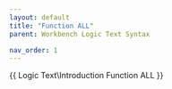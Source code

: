 ```yaml
---
layout: default
title: "Function ALL"
parent: Workbench Logic Text Syntax

nav_order: 1
---
```


{{ Logic Text\Introduction Function ALL }}